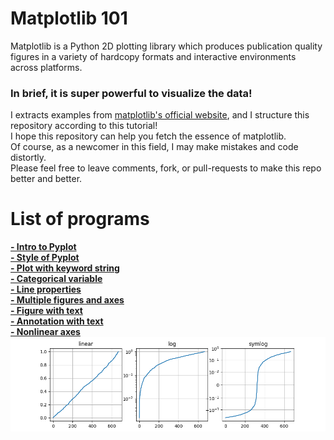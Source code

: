 # Matplotlib 101
Matplotlib is a Python 2D plotting library which produces publication quality figures in a variety of hardcopy formats and interactive environments across platforms.
### In brief, it is super powerful to visualize the data!
I extracts examples from [matplotlib's official website](https://matplotlib.org/tutorials/index.html), and I structure this repository according to this tutorial!
<br/> I hope this repository can help you fetch the essence of matplotlib.
<br/> Of course, as a newcomer in this field, I may make mistakes and code distortly. 
<br/> Please feel free to leave comments, fork, or pull-requests to make this repo better and better.

# List of programs

[**- Intro to Pyplot**](https://github.com/Hung-Yun/Matplotlib-101/blob/master/Intro_to_Pyplot.py)
<br/> [**- Style of Pyplot**](https://github.com/Hung-Yun/Matplotlib-101/blob/master/Style_of_Pyplot.py)
<br/> [**- Plot with keyword string**](https://github.com/Hung-Yun/Matplotlib-101/blob/master/Plot_with_keyword_strings.py)
<br/> [**- Categorical variable**](https://github.com/Hung-Yun/Matplotlib-101/blob/master/Categorical_variable.py)
<br/> [**- Line properties**](https://github.com/Hung-Yun/Matplotlib-101/blob/master/Line_properties.py)
<br/> [**- Multiple figures and axes**](https://github.com/Hung-Yun/Matplotlib-101/blob/master/Multiple_figures_and_axes.py)
<br/> [**- Figure with text**](https://github.com/Hung-Yun/Matplotlib-101/blob/master/Figure_with_text.py)
<br/> [**- Annotation with text**](https://github.com/Hung-Yun/Matplotlib-101/blob/master/Annotation_with_text.py)
<br/> [**- Nonlinear axes**](https://github.com/Hung-Yun/Matplotlib-101/blob/master/Nonlinear_axes.py)
<br/> ![image](https://github.com/Hung-Yun/Matplotlib-101/blob/master/Nonlinear_axes.png)
